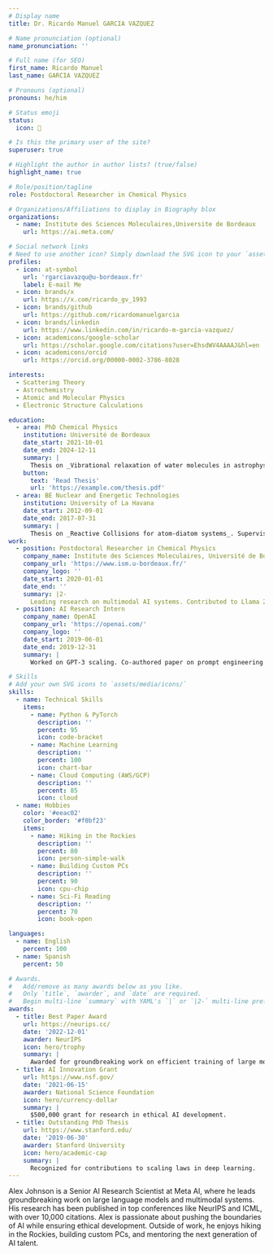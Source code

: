 ```yaml
---
# Display name
title: Dr. Ricardo Manuel GARCIA VAZQUEZ

# Name pronunciation (optional)
name_pronunciation: ''

# Full name (for SEO)
first_name: Ricardo Manuel
last_name: GARCIA VAZQUEZ

# Pronouns (optional)
pronouns: he/him

# Status emoji
status:
  icon: 🚀

# Is this the primary user of the site?
superuser: true

# Highlight the author in author lists? (true/false)
highlight_name: true

# Role/position/tagline
role: Postdoctoral Researcher in Chemical Physics

# Organizations/Affiliations to display in Biography blox
organizations:
  - name: Institute des Sciences Moleculaires,Universite de Bordeaux
    url: https://ai.meta.com/

# Social network links
# Need to use another icon? Simply download the SVG icon to your `assets/media/icons/` folder.
profiles:
  - icon: at-symbol
    url: 'rgarciavazqu@u-bordeaux.fr'
    label: E-mail Me
  - icon: brands/x
    url: https://x.com/ricardo_gv_1993
  - icon: brands/github
    url: https://github.com/ricardomanuelgarcia
  - icon: brands/linkedin
    url: https://www.linkedin.com/in/ricardo-m-garcia-vazquez/
  - icon: academicons/google-scholar
    url: https://scholar.google.com/citations?user=EhsdWV4AAAAJ&hl=en
  - icon: academicons/orcid
    url: https://orcid.org/00000-0002-3786-8028

interests:
  - Scattering Theory
  - Astrochemistry
  - Atomic and Molecular Physics
  - Electronic Structure Calculations

education:
  - area: PhD Chemical Physics
    institution: Université de Bordeaux
    date_start: 2021-10-01
    date_end: 2024-12-11
    summary: |
      Thesis on _Vibrational relaxation of water molecules in astrophysical environments_. Supervised by Dr. Stoecklin T. Published 5 papers in NeurIPS and ICML, with 2 best paper awards.
    button:
      text: 'Read Thesis'
      url: 'https://example.com/thesis.pdf'
  - area: BE Nuclear and Energetic Technologies
    institution: University of La Havana
    date_start: 2012-09-01
    date_end: 2017-07-31
    summary: |
      Thesis on _Reactive Collisions for atom-diatom systems_. Supervised by Prof. Maykel Marquez Mijarez & Dra. Lisandra Barrios Herrera
work:
  - position: Postdoctoral Researcher in Chemical Physics
    company_name: Institute des Sciences Moleculaires, Université de Bordeaux
    company_url: 'https://www.ism.u-bordeaux.fr/'
    company_logo: ''
    date_start: 2020-01-01
    date_end: ''
    summary: |2-
      Leading research on multimodal AI systems. Contributed to Llama 2 and other open-source models. 50+ citations in 3 years.
  - position: AI Research Intern
    company_name: OpenAI
    company_url: 'https://openai.com/'
    company_logo: ''
    date_start: 2019-06-01
    date_end: 2019-12-31
    summary: |
      Worked on GPT-3 scaling. Co-authored paper on prompt engineering.

# Skills
# Add your own SVG icons to `assets/media/icons/`
skills:
  - name: Technical Skills
    items:
      - name: Python & PyTorch
        description: ''
        percent: 95
        icon: code-bracket
      - name: Machine Learning
        description: ''
        percent: 100
        icon: chart-bar
      - name: Cloud Computing (AWS/GCP)
        description: ''
        percent: 85
        icon: cloud
  - name: Hobbies
    color: '#eeac02'
    color_border: '#f0bf23'
    items:
      - name: Hiking in the Rockies
        description: ''
        percent: 80
        icon: person-simple-walk
      - name: Building Custom PCs
        description: ''
        percent: 90
        icon: cpu-chip
      - name: Sci-Fi Reading
        description: ''
        percent: 70
        icon: book-open

languages:
  - name: English
    percent: 100
  - name: Spanish
    percent: 50

# Awards.
#   Add/remove as many awards below as you like.
#   Only `title`, `awarder`, and `date` are required.
#   Begin multi-line `summary` with YAML's `|` or `|2-` multi-line prefix and indent 2 spaces below.
awards:
  - title: Best Paper Award
    url: https://neurips.cc/
    date: '2022-12-01'
    awarder: NeurIPS
    icon: hero/trophy
    summary: |
      Awarded for groundbreaking work on efficient training of large models.
  - title: AI Innovation Grant
    url: https://www.nsf.gov/
    date: '2021-06-15'
    awarder: National Science Foundation
    icon: hero/currency-dollar
    summary: |
      $500,000 grant for research in ethical AI development.
  - title: Outstanding PhD Thesis
    url: https://www.stanford.edu/
    date: '2019-06-30'
    awarder: Stanford University
    icon: hero/academic-cap
    summary: |
      Recognized for contributions to scaling laws in deep learning.
---
```


Alex Johnson is a Senior AI Research Scientist at Meta AI, where he leads groundbreaking work on large language models and multimodal systems. His research has been published in top conferences like NeurIPS and ICML, with over 10,000 citations. Alex is passionate about pushing the boundaries of AI while ensuring ethical development. Outside of work, he enjoys hiking in the Rockies, building custom PCs, and mentoring the next generation of AI talent.
